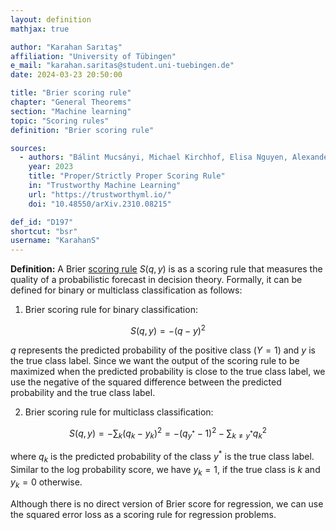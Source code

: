 ```yaml
---
layout: definition
mathjax: true

author: "Karahan Sarıtaş"
affiliation: "University of Tübingen"
e_mail: "karahan.saritas@student.uni-tuebingen.de"
date: 2024-03-23 20:50:00

title: "Brier scoring rule"
chapter: "General Theorems"
section: "Machine learning"
topic: "Scoring rules"
definition: "Brier scoring rule"

sources:
  - authors: "Bálint Mucsányi, Michael Kirchhof, Elisa Nguyen, Alexander Rubinstein, Seong Joon Oh"
    year: 2023
    title: "Proper/Strictly Proper Scoring Rule"
    in: "Trustworthy Machine Learning"
    url: "https://trustworthyml.io/"
    doi: "10.48550/arXiv.2310.08215"

def_id: "D197"
shortcut: "bsr"
username: "KarahanS"
---
```



**Definition:** A Brier [scoring rule](/D/sr) $S(q, y)$ is as a scoring rule that measures the quality of a probabilistic forecast in decision theory. Formally, it can be defined for binary or multiclass classification as follows:

1) Brier scoring rule for binary classification:

$$ \label{eq:binary-bsr-cases}
S(q, y) = -(q - y)^2
$$

$q$ represents the predicted probability of the positive class ($Y = 1$) and $y$ is the true class label. Since we want the output of the scoring rule to be maximized when the predicted probability is close to the true class label, we use the negative of the squared difference between the predicted probability and the true class label.

2) Brier scoring rule for multiclass classification:

$$ \label{eq:multiclass-lpsr}
S(q, y) = -\sum_k (q_k - y_k)^2 = -(q_{y^*} - 1)^2 -\sum_{k \neq y^*} q_k^2
$$

where $q_k$ is the predicted probability of the class $y^*$ is the true class label. Similar to the log probability score, we have $y_k = 1$, if the true class is $k$ and $y_k = 0$ otherwise.

Although there is no direct version of Brier score for regression, we can use the squared error loss as a scoring rule for regression problems.
